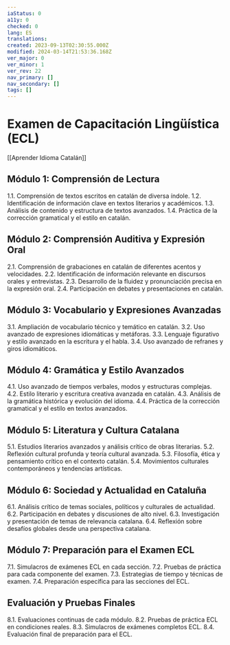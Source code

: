 ```yaml
---
iaStatus: 0
a11y: 0
checked: 0
lang: ES
translations: 
created: 2023-09-13T02:30:55.000Z
modified: 2024-03-14T21:53:36.168Z
ver_major: 0
ver_minor: 1
ver_rev: 22
nav_primary: []
nav_secondary: []
tags: []
---
```

# Examen de Capacitación Lingüística (ECL)

[[Aprender Idioma Catalán]]

## Módulo 1: Comprensión de Lectura

1.1. Comprensión de textos escritos en catalán de diversa índole.
1.2. Identificación de información clave en textos literarios y académicos.
1.3. Análisis de contenido y estructura de textos avanzados.
1.4. Práctica de la corrección gramatical y el estilo en catalán.

## Módulo 2: Comprensión Auditiva y Expresión Oral

2.1. Comprensión de grabaciones en catalán de diferentes acentos y velocidades.
2.2. Identificación de información relevante en discursos orales y entrevistas.
2.3. Desarrollo de la fluidez y pronunciación precisa en la expresión oral.
2.4. Participación en debates y presentaciones en catalán.

## Módulo 3: Vocabulario y Expresiones Avanzadas

3.1. Ampliación de vocabulario técnico y temático en catalán.
3.2. Uso avanzado de expresiones idiomáticas y metáforas.
3.3. Lenguaje figurativo y estilo avanzado en la escritura y el habla.
3.4. Uso avanzado de refranes y giros idiomáticos.

## Módulo 4: Gramática y Estilo Avanzados

4.1. Uso avanzado de tiempos verbales, modos y estructuras complejas.
4.2. Estilo literario y escritura creativa avanzada en catalán.
4.3. Análisis de la gramática histórica y evolución del idioma.
4.4. Práctica de la corrección gramatical y el estilo en textos avanzados.

## Módulo 5: Literatura y Cultura Catalana

5.1. Estudios literarios avanzados y análisis crítico de obras literarias.
5.2. Reflexión cultural profunda y teoría cultural avanzada.
5.3. Filosofía, ética y pensamiento crítico en el contexto catalán.
5.4. Movimientos culturales contemporáneos y tendencias artísticas.

## Módulo 6: Sociedad y Actualidad en Cataluña

6.1. Análisis crítico de temas sociales, políticos y culturales de actualidad.
6.2. Participación en debates y discusiones de alto nivel.
6.3. Investigación y presentación de temas de relevancia catalana.
6.4. Reflexión sobre desafíos globales desde una perspectiva catalana.

## Módulo 7: Preparación para el Examen ECL

7.1. Simulacros de exámenes ECL en cada sección.
7.2. Pruebas de práctica para cada componente del examen.
7.3. Estrategias de tiempo y técnicas de examen.
7.4. Preparación específica para las secciones del ECL.

## Evaluación y Pruebas Finales

8.1. Evaluaciones continuas de cada módulo.
8.2. Pruebas de práctica ECL en condiciones reales.
8.3. Simulacros de exámenes completos ECL.
8.4. Evaluación final de preparación para el ECL.

